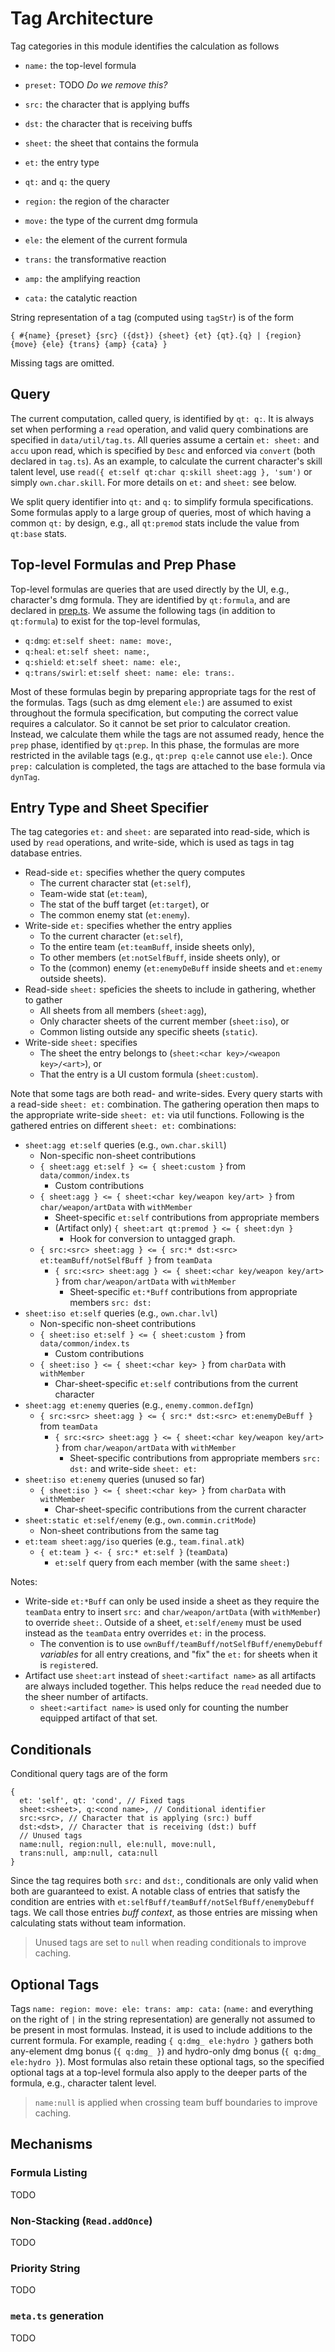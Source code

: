 # Tag Architecture

Tag categories in this module identifies the calculation as follows

- `name:` the top-level formula
- `preset:` TODO _Do we remove this?_
- `src:` the character that is applying buffs
- `dst:` the character that is receiving buffs
- `sheet:` the sheet that contains the formula
- `et:` the entry type
- `qt:` and `q:` the query

- `region:` the region of the character
- `move:` the type of the current dmg formula
- `ele:` the element of the current formula
- `trans:` the transformative reaction
- `amp:` the amplifying reaction
- `cata:` the catalytic reaction

String representation of a tag (computed using `tagStr`) is of the form

```
{ #{name} {preset} {src} ({dst}) {sheet} {et} {qt}.{q} | {region} {move} {ele} {trans} {amp} {cata} }
```

Missing tags are omitted.

## Query

The current computation, called query, is identified by `qt: q:`.
It is always set when performing a `read` operation, and valid query combinations are specified in `data/util/tag.ts`.
All queries assume a certain `et: sheet:` and `accu` upon read, which is specified by `Desc` and enforced via `convert` (both declared in `tag.ts`).
As an example, to calculate the current character's skill talent level, use `read({ et:self qt:char q:skill sheet:agg }, 'sum')` or simply `own.char.skill`.
For more details on `et:` and `sheet:` see below.

We split query identifier into `qt:` and `q:` to simplify formula specifications.
Some formulas apply to a large group of queries, most of which having a common `qt:` by design, e.g.,
all `qt:premod` stats include the value from `qt:base` stats.

## Top-level Formulas and Prep Phase

Top-level formulas are queries that are used directly by the UI, e.g., character's dmg formula.
They are identified by `qt:formula`, and are declared in [prep.ts](../src/data/common/prep.ts).
We assume the following tags (in addition to `qt:formula`) to exist for the top-level formulas,

- `q:dmg`: `et:self sheet: name: move:`,
- `q:heal`: `et:self sheet: name:`,
- `q:shield`: `et:self sheet: name: ele:`,
- `q:trans/swirl`: `et:self sheet: name: ele: trans:`.

Most of these formulas begin by preparing appropriate tags for the rest of the formulas.
Tags (such as dmg element `ele:`) are assumed to exist throughout the formula specification, but computing the correct value requires a calculator.
So it cannot be set prior to calculator creation.
Instead, we calculate them while the tags are not assumed ready, hence the `prep` phase, identified by `qt:prep`.
In this phase, the formulas are more restricted in the avilable tags (e.g., `qt:prep q:ele` cannot use `ele:`).
Once `prep:` calculation is completed, the tags are attached to the base formula via `dynTag`.

## Entry Type and Sheet Specifier

The tag categories `et:` and `sheet:` are separated into read-side, which is used by `read` operations, and write-side, which is used as tags in tag database entries.

- Read-side `et:` specifies whether the query computes
  - The current character stat (`et:self`),
  - Team-wide stat (`et:team`),
  - The stat of the buff target (`et:target`), or
  - The common enemy stat (`et:enemy`).
- Write-side `et:` specifies whether the entry applies
  - To the current character (`et:self`),
  - To the entire team (`et:teamBuff`, inside sheets only),
  - To other members (`et:notSelfBuff`, inside sheets only), or
  - To the (common) enemy (`et:enemyDeBuff` inside sheets and `et:enemy` outside sheets).
- Read-side `sheet:` speficies the sheets to include in gathering, whether to gather
  - All sheets from all members (`sheet:agg`),
  - Only character sheets of the current member (`sheet:iso`), or
  - Common listing outside any specific sheets (`static`).
- Write-side `sheet:` specifies
  - The sheet the entry belongs to (`sheet:<char key>/<weapon key>/<art>`), or
  - That the entry is a UI custom formula (`sheet:custom`).

Note that some tags are both read- and write-sides.
Every query starts with a read-side `sheet: et:` combination.
The gathering operation then maps to the appropriate write-side `sheet: et:` via util functions.
Following is the gathered entries on different `sheet: et:` combinations:

- `sheet:agg et:self` queries (e.g., `own.char.skill`)
  - Non-specific non-sheet contributions
  - `{ sheet:agg et:self } <= { sheet:custom }` from `data/common/index.ts`
    - Custom contributions
  - `{ sheet:agg } <= { sheet:<char key/weapon key/art> }` from `char/weapon/artData` with `withMember`
    - Sheet-specific `et:self` contributions from appropriate members
    - (Artifact only) `{ sheet:art qt:premod } <= { sheet:dyn }`
      - Hook for conversion to untagged graph.
  - `{ src:<src> sheet:agg } <= { src:* dst:<src> et:teamBuff/notSelfBuff }` from `teamData`
    - `{ src:<src> sheet:agg } <= { sheet:<char key/weapon key/art> }` from `char/weapon/artData` with `withMember`
      - Sheet-specific `et:*Buff` contributions from appropriate members `src: dst:`
- `sheet:iso et:self` queries (e.g., `own.char.lvl`)
  - Non-specific non-sheet contributions
  - `{ sheet:iso et:self } <= { sheet:custom }` from `data/common/index.ts`
    - Custom contributions
  - `{ sheet:iso } <= { sheet:<char key> }` from `charData` with `withMember`
    - Char-sheet-specific `et:self` contributions from the current character
- `sheet:agg et:enemy` queries (e.g., `enemy.common.defIgn`)
  - `{ src:<src> sheet:agg } <= { src:* dst:<src> et:enemyDeBuff }` from `teamData`
    - `{ src:<src> sheet:agg } <= { sheet:<char key/weapon key/art> }` from `char/weapon/artData` with `withMember`
      - Sheet-specific contributions from appropriate members `src: dst:` and write-side `sheet: et:`
- `sheet:iso et:enemy` queries (unused so far)
  - `{ sheet:iso } <= { sheet:<char key> }` from `charData` with `withMember`
    - Char-sheet-specific contributions from the current character
- `sheet:static et:self/enemy` (e.g., `own.commin.critMode`)
  - Non-sheet contributions from the same tag
- `et:team sheet:agg/iso` queries (e.g., `team.final.atk`)
  - `{ et:team } <- { src:* et:self }` (`teamData`)
    - `et:self` query from each member (with the same `sheet:`)

Notes:

- Write-side `et:*Buff` can only be used inside a sheet as they require the `teamData` entry to insert `src:` and `char/weapon/artData` (with `withMember`) to override `sheet:`.
  Outside of a sheet, `et:self/enemy` must be used instead as the `teamData` entry overrides `et:` in the process.
  - The convention is to use `ownBuff/teamBuff/notSelfBuff/enemyDebuff` _variables_ for all entry creations, and "fix" the `et:` for sheets when it is `register`ed.
- Artifact use `sheet:art` instead of `sheet:<artifact name>` as all artifacts are always included together.
  This helps reduce the `read` needed due to the sheer number of artifacts.
  - `sheet:<artifact name>` is used only for counting the number equipped artifact of that set.

## Conditionals

Conditional query tags are of the form

```
{
  et: 'self', qt: 'cond', // Fixed tags
  sheet:<sheet>, q:<cond name>, // Conditional identifier
  src:<src>, // Character that is applying (src:) buff
  dst:<dst>, // Character that is receiving (dst:) buff
  // Unused tags
  name:null, region:null, ele:null, move:null,
  trans:null, amp:null, cata:null
}
```

Since the tag requires both `src:` and `dst:`, conditionals are only valid when both are guaranteed to exist.
A notable class of entries that satisfy the condition are entries with `et:selfBuff/teamBuff/notSelfBuff/enemyDebuff` tags.
We call those entries _buff context_, as those entries are missing when calculating stats without team information.

> Unused tags are set to `null` when reading conditionals to improve caching.

## Optional Tags

Tags `name: region: move: ele: trans: amp: cata:` (`name:` and everything on the right of `|` in the string representation) are generally not assumed to be present in most formulas.
Instead, it is used to include additions to the current formula.
For example, reading `{ q:dmg_ ele:hydro }` gathers both any-element dmg bonus (`{ q:dmg_ }`) and hydro-only dmg bonus (`{ q:dmg_ ele:hydro }`).
Most formulas also retain these optional tags, so the specified optional tags at a top-level formula also apply to the deeper parts of the formula, e.g., character talent level.

> `name:null` is applied when crossing team buff boundaries to improve caching.

## Mechanisms

### Formula Listing

TODO

### Non-Stacking (`Read.addOnce`)

TODO

### Priority String

TODO

### `meta.ts` generation

TODO
